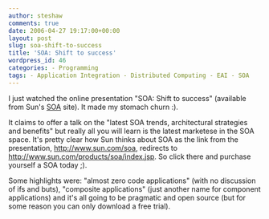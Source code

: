 ```yaml
---
author: steshaw
comments: true
date: 2006-04-27 19:17:00+00:00
layout: post
slug: soa-shift-to-success
title: 'SOA: Shift to success'
wordpress_id: 46
categories: - Programming
tags: - Application Integration - Distributed Computing - EAI - SOA
---
```


I just watched the online presentation "SOA: Shift to success" (available from Sun's [SOA](http://www.sun.com/products/soa/index.jsp) site). It made my stomach churn :).

It claims to offer a talk on the "latest SOA trends, architectural strategies and benefits" but really all you will learn is the latest marketese in the SOA space. It's pretty clear how Sun thinks about SOA as the link from the presentation, http://www.sun.com/soa, redirects to http://www.sun.com/products/soa/index.jsp. So click there and purchase yourself a SOA today ;).

Some highlights were: "almost zero code applications" (with no discussion of ifs and buts), "composite applications" (just another name for component applications) and it's all going to be pragmatic and open source (but for some reason you can only download a free trial).
